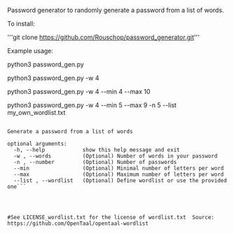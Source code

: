 Password generator to randomly generate a password from a list of words.

To install:

'''git clone https://github.com/Rouschop/password_generator.git'''

Example usage:

<p>
python3 password_gen.py

python3 password_gen.py	-w 4

python3 password_gen.py -w 4 --min 4 --max 10 

python3 password_gen.py -w 4 --min 5 --max 9 -n 5 --list my_own_wordlist.txt
<p/>
 
```usage: password_gen.py [-h] [-w] [-n] [--min] [--max] [--list]

Generate a password from a list of words

optional arguments:
  -h, --help            show this help message and exit
  -w , --words          (Optional) Number of words in your password
  -n , --number         (Optional) Number of passwords
  --min                 (Optional) Minimal number of letters per word
  --max                 (Optional) Maximum number of letters per word
  --list , --wordlist   (Optional) Define wordlist or use the provided one```




#See LICENSE_wordlist.txt for the license of wordlist.txt  Source: https://github.com/OpenTaal/opentaal-wordlist
